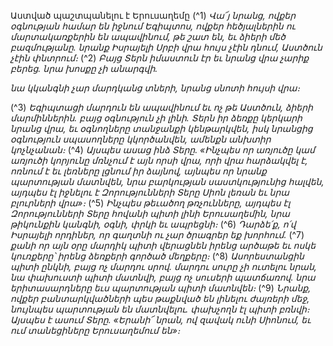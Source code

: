 
Աստված պաշտպանելու է Երուսաղեմը
(^1) _Վա՜յ նրանց,
ովքեր օգնության համար են իջնում Եգիպտոս,
ովքեր հեծյալներին ու մարտակառքերին են ապավինում, թե շատ են,
եւ ձիերի մեծ բազմությանը.
նրանք Իսրայելի Սրբի վրա հույս չէին դնում,
Աստծուն չէին փնտրում։_
(^2) _Բայց Տերն իմաստուն էր
եւ նրանց վրա չարիք բերեց.
նրա խոսքը չի անարգվի._


_նա կկանգնի չար մարդկանց տների,
նրանց սնոտի հույսի վրա։_

(^3) _Եգիպտացի մարդուն են ապավինում եւ ոչ թե Աստծուն,
ձիերի մարմիններին.
բայց օգնություն չի լինի.
Տերն իր ձեռքը կերկարի նրանց վրա,
եւ օգնողները տանջանքի կենթարկվեն,
իսկ նրանցից օգնություն սպասողները կկործանվեն,
ամենքն անխտիր կոչնչանան։_
(^4) _Այսպես ասաց ինձ Տերը.
«Ինչպես որ առյուծը կամ առյուծի կորյունը մռնչում է այն որսի վրա,
որի վրա հարձակվել է, ոռնում է եւ լեռները լցնում իր ձայնով,
այնպես որ նրանք պարտության մատնվեն,
նրա բարկության սաստկությունից հալվեն,
այդպես էլ իջնելու է Զորությունների Տերը Սիոն լեռան
եւ նրա բլուրների վրա»։_
(^5) _Ինչպես թեւածող թռչունները,
այդպես էլ Զորությունների Տերը հովանի պիտի լինի Երուսաղեմին,
նրա թիկունքին կանգնի,
օգնի, փրկի եւ ապրեցնի։_
(^6) _Դարձե՛ք, ո՛վ Իսրայելի որդիներ,
որ գաղտնի ու չար ծրագրեր եք խորհում._
(^7) _քանի որ այն օրը մարդիկ պիտի վերացնեն
իրենց արծաթե եւ ոսկե կուռքերը՝
իրենց ձեռքերի գործած մեղքերը։_
(^8) _Ասորեստանցին պիտի ընկնի,
բայց ոչ մարդու սրով.
մարդու սուրը չի ուտելու նրան,
նա փախուստի պիտի մատնվի,
բայց ոչ սուսերի պատճառով.
նրա երիտասարդները եւս պարտության պիտի մատնվեն։_
(^9) _Նրանք, ովքեր բանտարկվածների պես թաքնված են լինելու ժայռերի մեջ,
նույնպես պարտության են մատնվելու.
փախչողն էլ պիտի բռնվի։
Այսպես է ասում Տերը.
«Երանի՜ նրան, ով զավակ ունի Սիոնում,
եւ ում տանեցիները Երուսաղեմում են»։_
